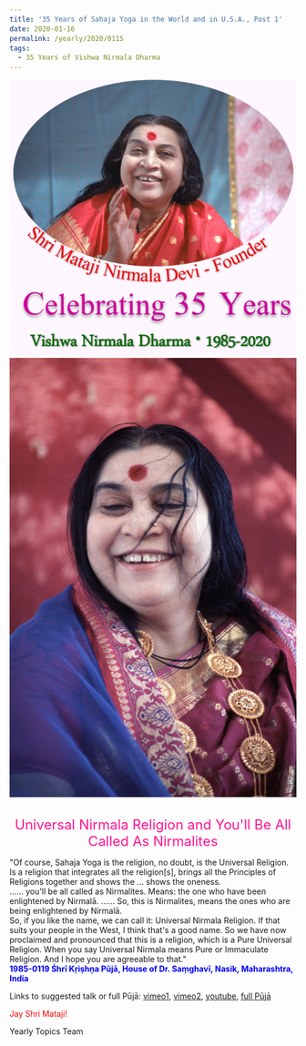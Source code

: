 ```yaml
---
title: '35 Years of Sahaja Yoga in the World and in U.S.A., Post 1'
date: 2020-01-16
permalink: /yearly/2020/0115
tags:
  - 35 Years of Vishwa Nirmala Dharma
---
```


<div style="text-align: center"><img src="/images/Celebrating35YearsVishwaNirmalaDharma2.png" /></div>

<div style="text-align: center"><img src="/images/image298.png" /></div>

<br>
<p style="color:DeepPink; text-align:center">
<font size="+2"><b></b>Universal Nirmala Religion and You'll Be All Called As Nirmalites<br></font>
</p>

<p>
"Of course, Sahaja Yoga is the religion, no doubt, is the Universal Religion. Is a religion that integrates all the religion[s], brings all the Principles of Religions together and shows the ... shows the oneness.<br>
...... you'll be all called as Nirmalites. Means: the one who have been enlightened by Nirmalā. ...... So, this is Nirmalites, means the ones who are being enlightened by Nirmalā.<br>
So, if you like the name, we can call it: Universal Nirmala Religion. If that suits your people in the West, I think that's a good name. So we have now proclaimed and pronounced that this is a religion, which is a Pure Universal Religion. When you say Universal Nirmala means Pure or Immaculate Religion. And I hope you are agreeable to that."<br>
<font color="blue"><b>1985-0119 Śhrī Kṛiṣhṇa Pūjā, House of Dr. Saṃghavī, Nasik, Maharashtra, India</b></font><br>
</p>

Links to suggested talk or full Pūjā: <a href="https://vimeo.com/235800930"> vimeo1</a>, <a href="https://vimeo.com/24676416"> vimeo2</a>, <a href="https://youtu.be/Ox0dnlev17c"> youtube</a>, <a href="https://www.youtube.com/watch?v=mIip6ETMkGw&feature=emb_logo"> full Pūjā</a><br>

<p style="color:red;">Jay Shri Mataji!<br></p>

Yearly Topics Team
